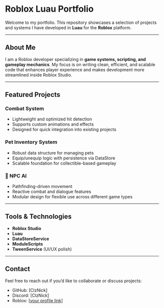 # Roblox Luau Portfolio

Welcome to my portfolio.
This repository showcases a selection of projects and systems I have developed in **Luau** for the **Roblox** platform.

---

## About Me

I am a Roblox developer specializing in **game systems, scripting, and gameplay mechanics**.
My focus is on writing clean, efficient, and scalable code that enhances player experience and makes development more streamlined inside Roblox Studio.

---

## Featured Projects

### Combat System

* Lightweight and optimized hit detection
* Supports custom animations and effects
* Designed for quick integration into existing projects

### Pet Inventory System

* Robust data structure for managing pets
* Equip/unequip logic with persistence via DataStore
* Scalable foundation for collectible-based gameplay

### 🤖 NPC AI

* Pathfinding-driven movement
* Reactive combat and dialogue features
* Modular design for flexible use across different game types

---

## Tools & Technologies

* **Roblox Studio**
* **Luau**
* **DataStoreService**
* **ModuleScripts**
* **TweenService** (UI/UX polish)

---

## Contact

Feel free to reach out if you’d like to collaborate or discuss projects:

* GitHub: [ClzNick]
* Discord: [ClzNick]
* Roblox: [[your profile link](https://www.roblox.com/pt/users/8842734491/profile)]
